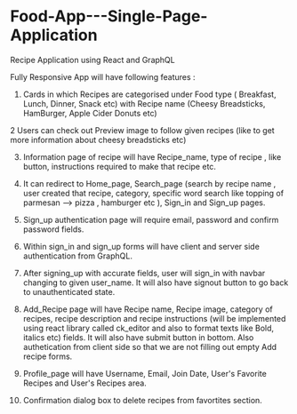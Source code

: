 # Food-App---Single-Page-Application

Recipe Application using React and GraphQL

Fully Responsive App will have following features : 

1. Cards in which Recipes are categorised under Food type ( Breakfast, Lunch, Dinner, Snack etc) with Recipe name (Cheesy Breadsticks, HamBurger, Apple Cider Donuts etc)

2  Users can check out Preview image to follow given recipes (like to get more information about cheesy breadsticks etc)

3. Information page of recipe will have Recipe_name, type of recipe , like button, instructions required to make that recipe etc.
 
4. It can redirect to Home_page, Search_page (search by recipe name , user created that recipe, category, specific word search like topping of parmesan --> pizza , hamburger etc ), Sign_in  and Sign_up pages.

5. Sign_up authentication page will require email, password and confirm password fields.

6. Within sign_in and sign_up forms will have client and server side authentication from GraphQL.

7.  After signing_up with accurate fields, user will sign_in with navbar changing to given user_name. It will also have signout button to go back to unauthenticated state.

8. Add_Recipe page will have Recipe name, Recipe image, category of recipes, recipe description and recipe instructions (will be implemented using react library called ck_editor and also to format texts like Bold, italics etc)  fields. It will also have submit button in bottom. Also authetication from client side so that we are not filling out empty Add recipe forms.

9.  Profile_page will have Username, Email, Join Date, User's Favorite Recipes and User's Recipes area.

10. Confirmation dialog box to delete recipes from favortites section.

